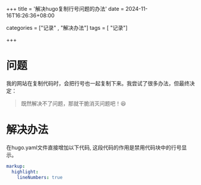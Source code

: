 +++
title = '解决hugo复制行号问题的办法'
date = 2024-11-16T16:26:36+08:00



categories = ["记录" , "解决办法"] 
tags = [ "记录"]

+++



# 问题

我的网站在复制代码时，会把行号也一起复制下来。我尝试了很多办法，但最终决定：

> 既然解决不了问题，那就干脆消灭问题吧！😆



# 解决办法

 在hugo.yaml文件直接增加以下代码, 这段代码的作用是禁用代码块中的行号显示。

```yaml
markup:
  highlight:
    lineNumbers: true
```




